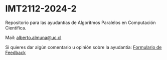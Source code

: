 # IMT2112-2024-2
Repositorio para las ayudantías de Algoritmos Paralelos en Computación Científica.

Mail: alberto.almuna@uc.cl

Si quieres dar algún comentario u opinión sobre la ayudantía: [Formulario de Feedback](https://forms.gle/7B53rLqTXwvjFFhW8)
